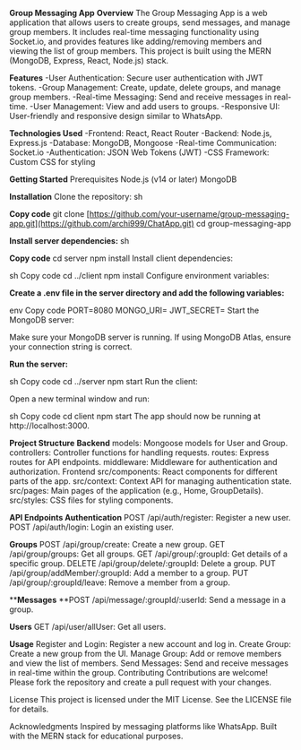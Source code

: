 **Group Messaging App**
**Overview**
The Group Messaging App is a web application that allows users to create groups, send messages, and manage group members. It includes real-time messaging functionality using Socket.io, and provides features like adding/removing members and viewing the list of group members. This project is built using the MERN (MongoDB, Express, React, Node.js) stack.

**Features**
-User Authentication: Secure user authentication with JWT tokens.
-Group Management: Create, update, delete groups, and manage group members.
-Real-time Messaging: Send and receive messages in real-time.
-User Management: View and add users to groups.
-Responsive UI: User-friendly and responsive design similar to WhatsApp.

**Technologies Used**
-Frontend: React, React Router
-Backend: Node.js, Express.js
-Database: MongoDB, Mongoose
-Real-time Communication: Socket.io
-Authentication: JSON Web Tokens (JWT)
-CSS Framework: Custom CSS for styling

**Getting Started**
Prerequisites
Node.js (v14 or later)
MongoDB

**Installation**
Clone the repository:
sh

**Copy code**
git clone [https://github.com/your-username/group-messaging-app.git](https://github.com/archi999/ChatApp.git)
cd group-messaging-app

**Install server dependencies:**
sh

**Copy code**
cd server
npm install
Install client dependencies:

sh
Copy code
cd ../client
npm install
Configure environment variables:

**Create a .env file in the server directory and add the following variables:**

env
Copy code
PORT=8080
MONGO_URI=
JWT_SECRET=
Start the MongoDB server:

Make sure your MongoDB server is running. If using MongoDB Atlas, ensure your connection string is correct.

**Run the server:**

sh
Copy code
cd ../server
npm start
Run the client:

Open a new terminal window and run:

sh
Copy code
cd client
npm start
The app should now be running at http://localhost:3000.

**Project Structure**
**Backend**
models: Mongoose models for User and Group.
controllers: Controller functions for handling requests.
routes: Express routes for API endpoints.
middleware: Middleware for authentication and authorization.
Frontend
src/components: React components for different parts of the app.
src/context: Context API for managing authentication state.
src/pages: Main pages of the application (e.g., Home, GroupDetails).
src/styles: CSS files for styling components.

**API Endpoints
Authentication**
POST /api/auth/register: Register a new user.
POST /api/auth/login: Login an existing user.

**Groups**
POST /api/group/create: Create a new group.
GET /api/group/groups: Get all groups.
GET /api/group/:groupId: Get details of a specific group.
DELETE /api/group/delete/:groupId: Delete a group.
PUT /api/group/addMember/:groupId: Add a member to a group.
PUT /api/group/:groupId/leave: Remove a member from a group.

****Messages**
**POST /api/message/:groupId/:userId: Send a message in a group.

**Users**
GET /api/user/allUser: Get all users.

**Usage**
Register and Login:
Register a new account and log in.
Create Group:
Create a new group from the UI.
Manage Group:
Add or remove members and view the list of members.
Send Messages:
Send and receive messages in real-time within the group.
Contributing
Contributions are welcome! Please fork the repository and create a pull request with your changes.

License
This project is licensed under the MIT License. See the LICENSE file for details.

Acknowledgments
Inspired by messaging platforms like WhatsApp.
Built with the MERN stack for educational purposes.
